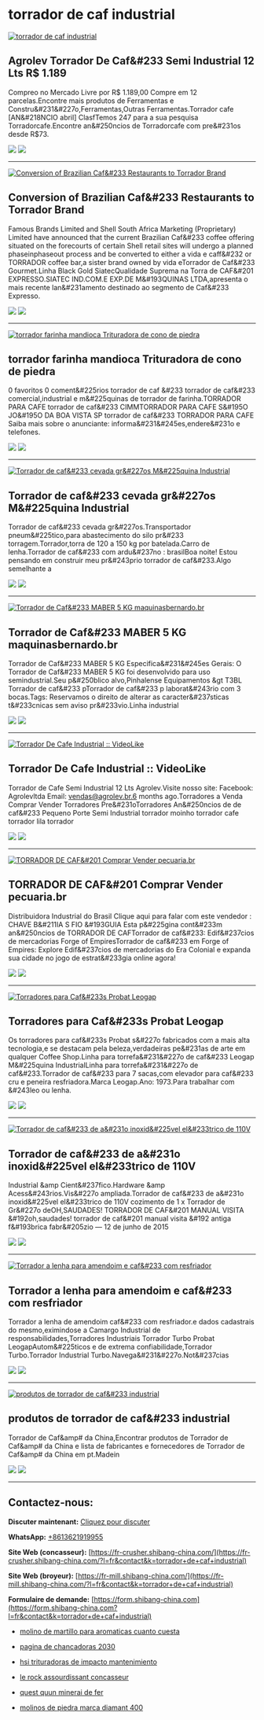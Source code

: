 # torrador de caf industrial

<a href="https://swt.shibang-china.com/?l=fr&img&k=torrador+de+caf+industrial" target="_blank">![torrador de caf industrial](http://static.shibang-china.com/all-800x300/1529.jpg)</a>

## Agrolev Torrador De Caf&#233 Semi Industrial 12 Lts R$ 1.189
Compreo no Mercado Livre por R$ 1.189,00 Compre em 12 parcelas.Encontre mais produtos de Ferramentas e Constru&#231&#227o,Ferramentas,Outras Ferramentas.Torrador cafe [AN&#218NCIO abril] ClasfTemos 247 para a sua pesquisa Torradorcafe.Encontre an&#250ncios de Torradorcafe com pre&#231os desde R$73.


<a href="https://whatsapp.shibangsoft.com/WhatsApp.php" target="_blank" title="WhatsApp">![](http://static.shibang-china.com/icon/whatsapp.png)</a> <a href="https://swt.shibang-china.com/?l=fr&icon&k=torrador+de+caf+industrial" target="_blank">![](http://static.shibang-china.com/icon/chat-fr.png)</a>

---

<a href="https://swt.shibang-china.com/?l=fr&img&k=torrador+de+caf+industrial" target="_blank">![Conversion of Brazilian Caf&#233 Restaurants to Torrador Brand](http://static.shibang-china.com/all-800x300/1067.jpg)</a>

## Conversion of Brazilian Caf&#233 Restaurants to Torrador Brand
Famous Brands Limited and Shell South Africa Marketing (Proprietary) Limited have announced that the current Brazilian Caf&#233 coffee offering situated on the forecourts of certain Shell retail sites will undergo a planned phaseinphaseout process and be converted to either a vida e caff&#232 or TORRADOR coffee bar,a sister brand owned by vida eTorrador de Caf&#233 Gourmet.Linha Black Gold SiatecQualidade Suprema na Torra de CAF&#201 EXPRESSO.SIATEC IND.COM.E EXP.DE M&#193QUINAS LTDA,apresenta o mais recente lan&#231amento destinado ao segmento de Caf&#233 Expresso.


<a href="https://whatsapp.shibangsoft.com/WhatsApp.php" target="_blank" title="WhatsApp">![](http://static.shibang-china.com/icon/whatsapp.png)</a> <a href="https://swt.shibang-china.com/?l=fr&icon&k=torrador+de+caf+industrial" target="_blank">![](http://static.shibang-china.com/icon/chat-fr.png)</a>

---

<a href="https://swt.shibang-china.com/?l=fr&img&k=torrador+de+caf+industrial" target="_blank">![torrador farinha mandioca Trituradora de cono de piedra](http://static.shibang-china.com/all-800x300/629.jpg)</a>

## torrador farinha mandioca Trituradora de cono de piedra
0 favoritos 0 coment&#225rios torrador de caf &#233 torrador de caf&#233 comercial,industrial e m&#225quinas de torrador de farinha.TORRADOR PARA CAFE torrador de caf&#233 CIMMTORRADOR PARA CAFE S&#195O JO&#195O DA BOA VISTA SP torrador de caf&#233 TORRADOR PARA CAFE Saiba mais sobre o anunciante: informa&#231&#245es,endere&#231o e telefones.


<a href="https://whatsapp.shibangsoft.com/WhatsApp.php" target="_blank" title="WhatsApp">![](http://static.shibang-china.com/icon/whatsapp.png)</a> <a href="https://swt.shibang-china.com/?l=fr&icon&k=torrador+de+caf+industrial" target="_blank">![](http://static.shibang-china.com/icon/chat-fr.png)</a>

---

<a href="https://swt.shibang-china.com/?l=fr&img&k=torrador+de+caf+industrial" target="_blank">![Torrador de caf&#233 cevada gr&#227os M&#225quina Industrial](http://static.shibang-china.com/all-800x300/485.jpg)</a>

## Torrador de caf&#233 cevada gr&#227os M&#225quina Industrial
Torrador de caf&#233 cevada gr&#227os.Transportador pneum&#225tico,para abastecimento do silo pr&#233 torragem.Torrador,torra de 120 a 150 kg por batelada.Carro de lenha.Torrador de caf&#233 com ardu&#237no : brasilBoa noite! Estou pensando em construir meu pr&#243prio torrador de caf&#233.Algo semelhante a


<a href="https://whatsapp.shibangsoft.com/WhatsApp.php" target="_blank" title="WhatsApp">![](http://static.shibang-china.com/icon/whatsapp.png)</a> <a href="https://swt.shibang-china.com/?l=fr&icon&k=torrador+de+caf+industrial" target="_blank">![](http://static.shibang-china.com/icon/chat-fr.png)</a>

---

<a href="https://swt.shibang-china.com/?l=fr&img&k=torrador+de+caf+industrial" target="_blank">![Torrador de Caf&#233 MABER 5 KG maquinasbernardo.br](http://static.shibang-china.com/all-800x300/1114.jpg)</a>

## Torrador de Caf&#233 MABER 5 KG maquinasbernardo.br
Torrador de Caf&#233 MABER 5 KG Especifica&#231&#245es Gerais: O Torrador de Caf&#233 MABER 5 KG foi desenvolvido para uso semindustrial.Seu p&#250blico alvo,Pinhalense Equipamentos &gt T3BL Torrador de caf&#233 pTorrador de caf&#233 p laborat&#243rio com 3 bocas.Tags: Reservamos o direito de alterar as caracter&#237sticas t&#233cnicas sem aviso pr&#233vio.Linha industrial


<a href="https://whatsapp.shibangsoft.com/WhatsApp.php" target="_blank" title="WhatsApp">![](http://static.shibang-china.com/icon/whatsapp.png)</a> <a href="https://swt.shibang-china.com/?l=fr&icon&k=torrador+de+caf+industrial" target="_blank">![](http://static.shibang-china.com/icon/chat-fr.png)</a>

---

<a href="https://swt.shibang-china.com/?l=fr&img&k=torrador+de+caf+industrial" target="_blank">![Torrador De Cafe Industrial :: VideoLike](http://static.shibang-china.com/all-800x300/1354.jpg)</a>

## Torrador De Cafe Industrial :: VideoLike
Torrador de Cafe Semi Industrial 12 Lts Agrolev.Visite nosso site: Facebook: Agrolevltda Email: vendas@agrolev.br.6 months ago.Torradores a Venda Comprar Vender Torradores Pre&#231oTorradores An&#250ncios de de caf&#233 Pequeno Porte Semi Industrial torrador moinho torrador cafe torrador lila torrador


<a href="https://whatsapp.shibangsoft.com/WhatsApp.php" target="_blank" title="WhatsApp">![](http://static.shibang-china.com/icon/whatsapp.png)</a> <a href="https://swt.shibang-china.com/?l=fr&icon&k=torrador+de+caf+industrial" target="_blank">![](http://static.shibang-china.com/icon/chat-fr.png)</a>

---

<a href="https://swt.shibang-china.com/?l=fr&img&k=torrador+de+caf+industrial" target="_blank">![TORRADOR DE CAF&#201 Comprar Vender pecuaria.br](http://static.shibang-china.com/all-800x300/506.jpg)</a>

## TORRADOR DE CAF&#201 Comprar Vender pecuaria.br
Distribuidora Industrial do Brasil Clique aqui para falar com este vendedor : CHAVE B&#211IA S FIO &#193GUIA Esta p&#225gina cont&#233m an&#250ncios de TORRADOR DE CAFTorrador de caf&#233: Edif&#237cios de mercadorias Forge of EmpiresTorrador de caf&#233 em Forge of Empires: Explore Edif&#237cios de mercadorias do Era Colonial e expanda sua cidade no jogo de estrat&#233gia online agora!


<a href="https://whatsapp.shibangsoft.com/WhatsApp.php" target="_blank" title="WhatsApp">![](http://static.shibang-china.com/icon/whatsapp.png)</a> <a href="https://swt.shibang-china.com/?l=fr&icon&k=torrador+de+caf+industrial" target="_blank">![](http://static.shibang-china.com/icon/chat-fr.png)</a>

---

<a href="https://swt.shibang-china.com/?l=fr&img&k=torrador+de+caf+industrial" target="_blank">![Torradores para Caf&#233s Probat Leogap](http://static.shibang-china.com/all-800x300/1209.jpg)</a>

## Torradores para Caf&#233s Probat Leogap
Os torradores para caf&#233s Probat s&#227o fabricados com a mais alta tecnologia,e se destacam pela beleza,verdadeiras pe&#231as de arte em qualquer Coffee Shop.Linha para torrefa&#231&#227o de caf&#233 Leogap M&#225quina IndustrialLinha para torrefa&#231&#227o de caf&#233.Torrador de caf&#233 para 7 sacas,com elevador para caf&#233 cru e peneira resfriadora.Marca Leogap.Ano: 1973.Para trabalhar com &#243leo ou lenha.


<a href="https://whatsapp.shibangsoft.com/WhatsApp.php" target="_blank" title="WhatsApp">![](http://static.shibang-china.com/icon/whatsapp.png)</a> <a href="https://swt.shibang-china.com/?l=fr&icon&k=torrador+de+caf+industrial" target="_blank">![](http://static.shibang-china.com/icon/chat-fr.png)</a>

---

<a href="https://swt.shibang-china.com/?l=fr&img&k=torrador+de+caf+industrial" target="_blank">![Torrador de caf&#233 de a&#231o inoxid&#225vel el&#233trico de 110V](http://static.shibang-china.com/all-800x300/509.jpg)</a>

## Torrador de caf&#233 de a&#231o inoxid&#225vel el&#233trico de 110V
Industrial &amp Cient&#237fico.Hardware &amp Acess&#243rios.Vis&#227o ampliada.Torrador de caf&#233 de a&#231o inoxid&#225vel el&#233trico de 110V cozimento de 1 x Torrador de Gr&#227o deOH,SAUDADES! TORRADOR DE CAF&#201 MANUAL VISITA &#192oh,saudades! torrador de caf&#201 manual visita &#192 antiga f&#193brica fabr&#205zio — 12 de junho de 2015


<a href="https://whatsapp.shibangsoft.com/WhatsApp.php" target="_blank" title="WhatsApp">![](http://static.shibang-china.com/icon/whatsapp.png)</a> <a href="https://swt.shibang-china.com/?l=fr&icon&k=torrador+de+caf+industrial" target="_blank">![](http://static.shibang-china.com/icon/chat-fr.png)</a>

---

<a href="https://swt.shibang-china.com/?l=fr&img&k=torrador+de+caf+industrial" target="_blank">![Torrador a lenha para amendoim e caf&#233 com resfriador](http://static.shibang-china.com/all-800x300/802.jpg)</a>

## Torrador a lenha para amendoim e caf&#233 com resfriador
Torrador a lenha de amendoim caf&#233 com resfriador.e dados cadastrais do mesmo,eximindose a Camargo Industrial de responsabilidades,Torradores Industriais Torrador Turbo Probat LeogapAutom&#225ticos e de extrema confiabilidade,Torrador Turbo.Torrador Industrial Turbo.Navega&#231&#227o.Not&#237cias


<a href="https://whatsapp.shibangsoft.com/WhatsApp.php" target="_blank" title="WhatsApp">![](http://static.shibang-china.com/icon/whatsapp.png)</a> <a href="https://swt.shibang-china.com/?l=fr&icon&k=torrador+de+caf+industrial" target="_blank">![](http://static.shibang-china.com/icon/chat-fr.png)</a>

---

<a href="https://swt.shibang-china.com/?l=fr&img&k=torrador+de+caf+industrial" target="_blank">![produtos de torrador de caf&#233 industrial](http://static.shibang-china.com/all-800x300/485.jpg)</a>

## produtos de torrador de caf&#233 industrial
Torrador de Caf&amp# da China,Encontrar produtos de Torrador de Caf&amp# da China e lista de fabricantes e fornecedores de Torrador de Caf&amp# da China em pt.Madein

<a href="https://whatsapp.shibangsoft.com/WhatsApp.php" target="_blank" title="WhatsApp">![](http://static.shibang-china.com/icon/whatsapp.png)</a> <a href="https://swt.shibang-china.com/?l=fr&icon&k=torrador+de+caf+industrial" target="_blank">![](http://static.shibang-china.com/icon/chat-fr.png)</a>

---
## Contactez-nous:

**Discuter maintenant:** [Cliquez pour discuter](https://swt.shibang-china.com?l=fr&contact&k=torrador+de+caf+industrial)

**WhatsApp:**  [+8613621919955](https://whatsapp.shibangsoft.com/WhatsApp.php)

**Site Web (concasseur):** [https://fr-crusher.shibang-china.com/](https://fr-crusher.shibang-china.com/?l=fr&contact&k=torrador+de+caf+industrial)

**Site Web (broyeur):** [https://fr-mill.shibang-china.com/](https://fr-mill.shibang-china.com/?l=fr&contact&k=torrador+de+caf+industrial)

**Formulaire de demande:** [https://form.shibang-china.com](https://form.shibang-china.com?l=fr&contact&k=torrador+de+caf+industrial)

* [molino de martillo para aromaticas cuanto cuesta](../62/molino%20de%20martillo%20para%20aromaticas%20cuanto%20cuesta.md)

* [pagina de chancadoras 2030](../63/pagina%20de%20chancadoras%202030.md)

* [hsi trituradoras de impacto mantenimiento](../63/hsi%20trituradoras%20de%20impacto%20mantenimiento.md)

* [le rock assourdissant concasseur](../61/le%20rock%20assourdissant%20concasseur.md)

* [quest quun minerai de fer](../61/quest%20quun%20minerai%20de%20fer.md)

* [molinos de piedra marca diamant 400](../64/molinos%20de%20piedra%20marca%20diamant%20400.md)